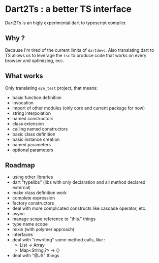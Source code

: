 # Dart2Ts : a better TS interface

Dart2Ts is an higly experimental dart to typescript compiler.

## Why ?

Because I'm tired of the current limits of `dartdevc`. Also translating dart to TS allows 
us to leverage the `tsc` to produce code that works on every browser and optimizing, ecc.

## What works

Only translating `e2e_test` project, that means:
 - basic function definition
 - invocation
 - import of other modules (only core and current package for now)
 - string interpolation
 - named constructors
 - class extension
 - calling named constructors
 - basic class definition 
 - basic instance creation
 - named parameters
 - optional parameters
 
## Roadmap

 - using other libraries
 - dart "typelibs" (libs with only declaration and all method declared external)
 - make class definition work
 - complete expression
 - factory constructors
 - deal with more complicated constructs like cascade operator, etc.
 - async
 - manage scope reference to "this." things
 - type name scope
 - mixin (with polymer approach)
 - interfaces
 - deal with "rewriting" some method calls, like : 
   - List -> Array
   - Map<String,?> -> {}
 - deal with "@JS" things